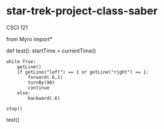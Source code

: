 # star-trek-project-class-saber
CSCI 121

from Myro import*

def test():
    startTime = currentTime()
    
    while True:
        getLine()
        if getLine("left") == 1 or getLine("right") == 1:
            forward(.6,1)
            turnBy(90)
            continue
        else:
            backward(.6)
        
    stop()
test()
